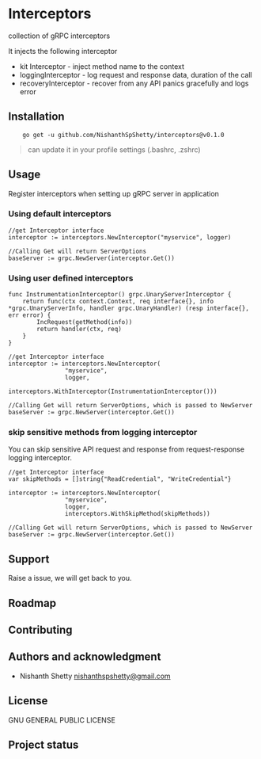 # Interceptors


collection of gRPC interceptors 

It injects the following interceptor

* kit Interceptor - inject method name to the context
* loggingInterceptor - log request and response data, duration of the call
* recoveryInterceptor - recover from any API panics gracefully and logs error

## Installation

```
    go get -u github.com/NishanthSpShetty/interceptors@v0.1.0
```


> can update it in your profile settings (.bashrc, .zshrc)

## Usage

Register interceptors when setting up gRPC server in application

### Using default interceptors

```
//get Interceptor interface
interceptor := interceptors.NewInterceptor("myservice", logger)

//Calling Get will return ServerOptions
baseServer := grpc.NewServer(interceptor.Get())
```

### Using user defined interceptors
```
func InstrumentationInterceptor() grpc.UnaryServerInterceptor {
	return func(ctx context.Context, req interface{}, info *grpc.UnaryServerInfo, handler grpc.UnaryHandler) (resp interface{}, err error) {
		IncRequest(getMethod(info))
		return handler(ctx, req)
	}
}

//get Interceptor interface
interceptor := interceptors.NewInterceptor(
				"myservice",
 				logger,
                  		interceptors.WithInterceptor(InstrumentationInterceptor()))

//Calling Get will return ServerOptions, which is passed to NewServer
baseServer := grpc.NewServer(interceptor.Get())
```

### skip sensitive methods from logging interceptor

You can skip sensitive API request and response from request-response logging interceptor.
```
//get Interceptor interface
var skipMethods = []string{"ReadCredential", "WriteCredential"}

interceptor := interceptors.NewInterceptor(
				"myservice",
 				logger,
				interceptors.WithSkipMethod(skipMethods))

//Calling Get will return ServerOptions, which is passed to NewServer
baseServer := grpc.NewServer(interceptor.Get())
```

## Support
Raise a issue, we will get back to you.

## Roadmap

## Contributing

## Authors and acknowledgment

* Nishanth Shetty <nishanthspshetty@gmail.com>

## License

   GNU GENERAL PUBLIC LICENSE


## Project status
    
    

